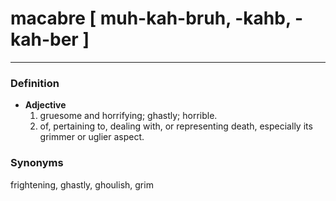 # macabre [ muh-kah-bruh, -kahb, -kah-ber ]
---
### Definition
- **Adjective**
    1. gruesome and horrifying; ghastly; horrible.
    2. of, pertaining to, dealing with, or representing death, especially its grimmer or uglier aspect.
### Synonyms
frightening, ghastly, ghoulish, grim
